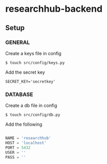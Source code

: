 # researchhub-backend

## Setup

### GENERAL

Create a keys file in config

`$ touch src/config/keys.py`

Add the secret key

`SECRET_KEY='secretkey'`

### DATABASE

Create a db file in config

`$ touch src/config/db.py`

Add the following

```python

NAME = 'researchhub'
HOST = 'localhost'
PORT = 5432
USER = ''
PASS = ''

```

